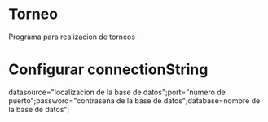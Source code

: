 # Torneo
Programa para realizacion de torneos
# Configurar connectionString
datasource="localizacion de la base de datos";port="numero de puerto";password="contraseña de la base de datos";database=nombre de la base de datos";
